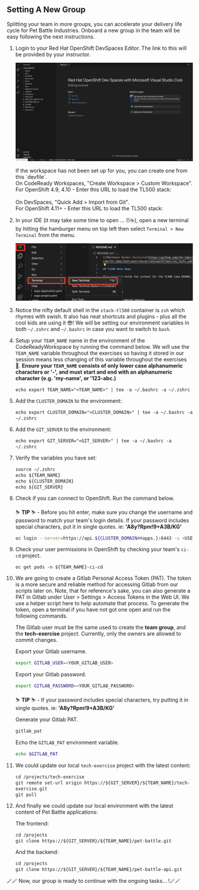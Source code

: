 ## Setting A New Group

Splitting your team in more groups, you can accelerate your delivery life cycle for Pet Battle Industries. Onboard a new group in the
team will be easy following the next instructions.

1. Login to your Red Hat OpenShift DevSpaces Editor. The link to this will be provided by your instructor.

    ![devspaces](../1-the-manual-menace/images/devspaces.png)

    <p class="warn">
    If the workspace has not been set up for you, you can create one from this `devfile`.
    </br>
    On CodeReady Workspaces, "Create Workspace > Custom Workspace".
    </br>
    For OpenShift 4.9, 4.10 - Enter this URL to load the TL500 stack:</br>
    <span style="color:blue;"><a id=crw_dev_filelocation href=""></a></span>
    </br>
    On DevSpaces,  "Quick Add > Import from Git".
    </br>
    For OpenShift 4.11+ - Enter this URL to load the TL500 stack:</br>
    <span style="color:blue;"><a id=crw_dev_filelocation_4.11 href=""></a></span>
    </p>

2. In your IDE (it may take some time to open ... ⏰☕️), open a new terminal by hitting the hamburger menu on top left then select `Terminal > New Terminal` from the menu.

    ![new-terminal](../1-the-manual-menace/images/new-terminal.png)

3. Notice the nifty default shell in the `stack-tl500` container is `zsh` which rhymes with swish. It also has neat shortcuts and plugins - plus all the cool kids are using it 😎! We will be setting our environment variables in both `~/.zshrc` and `~/.bashrc` in case you want to switch to `bash`.

4. Setup your `TEAM_NAME` name in the environment of the CodeReadyWorkspace by running the command below. We will use the `TEAM_NAME` variable throughout the exercises so having it stored in our session means less changing of this variable throughout the exercises 💪. **Ensure your `TEAM_NAME` consists of only lower case alphanumeric characters or '-', and must start and end with an alphanumeric character (e.g. 'my-name',  or '123-abc.)**

    ```bash#test
    echo export TEAM_NAME="<TEAM_NAME>" | tee -a ~/.bashrc -a ~/.zshrc
    ```

5. Add the `CLUSTER_DOMAIN` to the environment:

    ```bash#test
    echo export CLUSTER_DOMAIN="<CLUSTER_DOMAIN>" | tee -a ~/.bashrc -a ~/.zshrc
    ```

6. Add the `GIT_SERVER` to the environment:

    ```bash#test
    echo export GIT_SERVER="<GIT_SERVER>" | tee -a ~/.bashrc -a ~/.zshrc
    ```

7. Verify the variables you have set:

    ```zsh#test
    source ~/.zshrc
    echo ${TEAM_NAME}
    echo ${CLUSTER_DOMAIN}
    echo ${GIT_SERVER}
    ```

8. Check if you can connect to OpenShift. Run the command below.

    <p class="tip">
    ⛷️ <b>TIP</b> ⛷️ - Before you hit enter, make sure you change the username and password to match your team's login details. If your password includes special characters, put it in single quotes. ie: <strong>'A8y?Rpm!9+A3B/KG'</strong>
    </p>

    ```bash
    oc login --server=https://api.${CLUSTER_DOMAIN##apps.}:6443 -u <USER_NAME> -p <PASSWORD>
    ```

9. Check your user permissions in OpenShift by checking your team's `ci-cd` project. 

    ```bash#test
    oc get pods -n ${TEAM_NAME}-ci-cd
    ```

10. We are going to create a Gitlab Personal Access Token (PAT). The token is a more secure and reliable method for accessing Gitlab from our scripts later on. Note, that for reference's sake, you can also generate a PAT in Gitlab under User > Settings > Access Tokens in the Web UI. We use a helper script here to help automate that process. To generate the token, open a terminal if you have not got one open and run the following commands.

    <p class="tip">
    The Gitlab user must be the same used to create the <b>team group</b>, and the <b>tech-exercise</b> project. Currently, only the owners are allowed to commit changes.
    </p>

    Export your Gitlab username.

    ```bash
    export GITLAB_USER=<YOUR_GITLAB_USER>
    ```

    Export your Gitlab password.

    ```bash
    export GITLAB_PASSWORD=<YOUR_GITLAB_PASSWORD>
    ```

    <p class="tip">
    ⛷️ <b>TIP</b> ⛷️ - If your password includes special characters, try putting it in single quotes. ie: <strong>'A8y?Rpm!9+A3B/KG'</strong>
    </p>

    Generate your Gitlab PAT.

    ```bash
    gitlab_pat
    ```

    Echo the `GITLAB_PAT` environment variable.

    ```bash
    echo $GITLAB_PAT
    ```

11. We could update our local `tech-exercise` project with the latest content:

    ```bash#test
    cd /projects/tech-exercise
    git remote set-url origin https://${GIT_SERVER}/${TEAM_NAME}/tech-exercise.git
    git pull
    ```

12. And finally we could update our local environment with the latest content of Pet Battle applications:

    The frontend:

    ```bash#test
    cd /projects
    git clone https://${GIT_SERVER}/${TEAM_NAME}/pet-battle.git
    ```

    And the backend:

    ```bash#test
    cd /projects
    git clone https://${GIT_SERVER}/${TEAM_NAME}/pet-battle-api.git    
    ```

🪄🪄 Now, our group is ready to continue with the ongoing tasks... !🪄🪄
